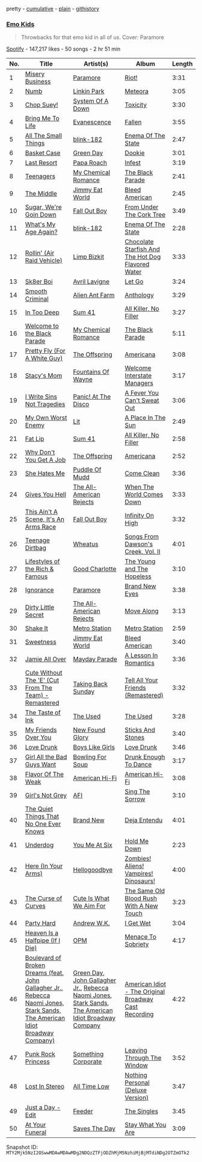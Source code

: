 pretty - [cumulative](/playlists/cumulative/37i9dQZF1DWSU7LFjvkvlu.md) - [plain](/playlists/plain/37i9dQZF1DWSU7LFjvkvlu) - [githistory](https://github.githistory.xyz/mackorone/spotify-playlist-archive/blob/main/playlists/plain/37i9dQZF1DWSU7LFjvkvlu)

### [Emo Kids](https://open.spotify.com/playlist/37i9dQZF1DWSU7LFjvkvlu)

> Throwbacks for that emo kid in all of us\. Cover: Paramore

[Spotify](https://open.spotify.com/user/spotify) - 147,217 likes - 50 songs - 2 hr 51 min

| No. | Title | Artist(s) | Album | Length |
|---|---|---|---|---|
| 1 | [Misery Business](https://open.spotify.com/track/6SpLc7EXZIPpy0sVko0aoU) | [Paramore](https://open.spotify.com/artist/74XFHRwlV6OrjEM0A2NCMF) | [Riot!](https://open.spotify.com/album/71rziY9eLo1tA2dBMxrwhc) | 3:31 |
| 2 | [Numb](https://open.spotify.com/track/2nLtzopw4rPReszdYBJU6h) | [Linkin Park](https://open.spotify.com/artist/6XyY86QOPPrYVGvF9ch6wz) | [Meteora](https://open.spotify.com/album/4Gfnly5CzMJQqkUFfoHaP3) | 3:05 |
| 3 | [Chop Suey!](https://open.spotify.com/track/2DlHlPMa4M17kufBvI2lEN) | [System Of A Down](https://open.spotify.com/artist/5eAWCfyUhZtHHtBdNk56l1) | [Toxicity](https://open.spotify.com/album/6jWde94ln40epKIQCd8XUh) | 3:30 |
| 4 | [Bring Me To Life](https://open.spotify.com/track/0COqiPhxzoWICwFCS4eZcp) | [Evanescence](https://open.spotify.com/artist/5nGIFgo0shDenQYSE0Sn7c) | [Fallen](https://open.spotify.com/album/02w1xMzzdF2OJxTeh1basm) | 3:55 |
| 5 | [All The Small Things](https://open.spotify.com/track/2m1hi0nfMR9vdGC8UcrnwU) | [blink\-182](https://open.spotify.com/artist/6FBDaR13swtiWwGhX1WQsP) | [Enema Of The State](https://open.spotify.com/album/652N05EcNH1a4bIlUixQE2) | 2:47 |
| 6 | [Basket Case](https://open.spotify.com/track/6L89mwZXSOwYl76YXfX13s) | [Green Day](https://open.spotify.com/artist/7oPftvlwr6VrsViSDV7fJY) | [Dookie](https://open.spotify.com/album/4uG8q3GPuWHQlRbswMIRS6) | 3:01 |
| 7 | [Last Resort](https://open.spotify.com/track/5W8YXBz9MTIDyrpYaCg2Ky) | [Papa Roach](https://open.spotify.com/artist/4RddZ3iHvSpGV4dvATac9X) | [Infest](https://open.spotify.com/album/0BHa0ePkvGAVKymB4FU58m) | 3:19 |
| 8 | [Teenagers](https://open.spotify.com/track/7j31rVgGX9Q2blT92VBEA0) | [My Chemical Romance](https://open.spotify.com/artist/7FBcuc1gsnv6Y1nwFtNRCb) | [The Black Parade](https://open.spotify.com/album/0FZK97MXMm5mUQ8mtudjuK) | 2:41 |
| 9 | [The Middle](https://open.spotify.com/track/6GG73Jik4jUlQCkKg9JuGO) | [Jimmy Eat World](https://open.spotify.com/artist/3Ayl7mCk0nScecqOzvNp6s) | [Bleed American](https://open.spotify.com/album/0UJhhj5bn5AGAjryFnhueP) | 2:45 |
| 10 | [Sugar, We're Goin Down](https://open.spotify.com/track/2TfSHkHiFO4gRztVIkggkE) | [Fall Out Boy](https://open.spotify.com/artist/4UXqAaa6dQYAk18Lv7PEgX) | [From Under The Cork Tree](https://open.spotify.com/album/5nkUSlIhtoJZMOUlB0sNCp) | 3:49 |
| 11 | [What's My Age Again?](https://open.spotify.com/track/4LJhJ6DQS7NwE7UKtvcM52) | [blink\-182](https://open.spotify.com/artist/6FBDaR13swtiWwGhX1WQsP) | [Enema Of The State](https://open.spotify.com/album/652N05EcNH1a4bIlUixQE2) | 2:28 |
| 12 | [Rollin' \(Air Raid Vehicle\)](https://open.spotify.com/track/3IV4swNduIRunHREK80owz) | [Limp Bizkit](https://open.spotify.com/artist/165ZgPlLkK7bf5bDoFc6Sb) | [Chocolate Starfish And The Hot Dog Flavored Water](https://open.spotify.com/album/5mi7FKaWE5CtcOjdyxScA7) | 3:33 |
| 13 | [Sk8er Boi](https://open.spotify.com/track/00Mb3DuaIH1kjrwOku9CGU) | [Avril Lavigne](https://open.spotify.com/artist/0p4nmQO2msCgU4IF37Wi3j) | [Let Go](https://open.spotify.com/album/3zXjR3y2dUWklKmmp6lEhy) | 3:24 |
| 14 | [Smooth Criminal](https://open.spotify.com/track/5z6xHjCZr7a7AIcy8sPBKy) | [Alien Ant Farm](https://open.spotify.com/artist/6TZdvF1kFzwnQLgHQynzsO) | [Anthology](https://open.spotify.com/album/5klPnHQ5dy6Qm2Ul7h1lp5) | 3:29 |
| 15 | [In Too Deep](https://open.spotify.com/track/1HNE2PX70ztbEl6MLxrpNL) | [Sum 41](https://open.spotify.com/artist/0qT79UgT5tY4yudH9VfsdT) | [All Killer, No Filler](https://open.spotify.com/album/2UCWsnmZEVg9HhnMeKTsim) | 3:27 |
| 16 | [Welcome to the Black Parade](https://open.spotify.com/track/5wQnmLuC1W7ATsArWACrgW) | [My Chemical Romance](https://open.spotify.com/artist/7FBcuc1gsnv6Y1nwFtNRCb) | [The Black Parade](https://open.spotify.com/album/0FZK97MXMm5mUQ8mtudjuK) | 5:11 |
| 17 | [Pretty Fly \(For A White Guy\)](https://open.spotify.com/track/3SFXsFpeGmBTtQvKiwYMDA) | [The Offspring](https://open.spotify.com/artist/5LfGQac0EIXyAN8aUwmNAQ) | [Americana](https://open.spotify.com/album/2RNTBrSO8U8XjjEj9RVvZ5) | 3:08 |
| 18 | [Stacy's Mom](https://open.spotify.com/track/27L8sESb3KR79asDUBu8nW) | [Fountains Of Wayne](https://open.spotify.com/artist/1pgtr4nhBQjp9oCUBPyYWh) | [Welcome Interstate Managers](https://open.spotify.com/album/6TZp52tXShLQbq8yNMxqNT) | 3:17 |
| 19 | [I Write Sins Not Tragedies](https://open.spotify.com/track/4bPQs0PHn4xbipzdPfn6du) | [Panic! At The Disco](https://open.spotify.com/artist/20JZFwl6HVl6yg8a4H3ZqK) | [A Fever You Can't Sweat Out](https://open.spotify.com/album/2YeOhhJg3OWpN0F1VYPxtW) | 3:06 |
| 20 | [My Own Worst Enemy](https://open.spotify.com/track/33iv3wnGMrrDugd7GBso1z) | [Lit](https://open.spotify.com/artist/5mgr0FFpvy267wKVAYg8qp) | [A Place In The Sun](https://open.spotify.com/album/3w5Uz3q4SJze14P60ZChsp) | 2:49 |
| 21 | [Fat Lip](https://open.spotify.com/track/4KacUpvbA3Mfo05gttTjhN) | [Sum 41](https://open.spotify.com/artist/0qT79UgT5tY4yudH9VfsdT) | [All Killer, No Filler](https://open.spotify.com/album/2UCWsnmZEVg9HhnMeKTsim) | 2:58 |
| 22 | [Why Don't You Get A Job](https://open.spotify.com/track/0sNKiz82ATCvT3f3XVVUUj) | [The Offspring](https://open.spotify.com/artist/5LfGQac0EIXyAN8aUwmNAQ) | [Americana](https://open.spotify.com/album/2RNTBrSO8U8XjjEj9RVvZ5) | 2:52 |
| 23 | [She Hates Me](https://open.spotify.com/track/16DhvbuyvJob4Q9GHNYu2n) | [Puddle Of Mudd](https://open.spotify.com/artist/3dXaa6jwM7B52GZpaJEIr5) | [Come Clean](https://open.spotify.com/album/4oWz3E9jTrBe9sVkiX2sJ5) | 3:36 |
| 24 | [Gives You Hell](https://open.spotify.com/track/6ihL9TjfRjadfEePzXXyVF) | [The All\-American Rejects](https://open.spotify.com/artist/3vAaWhdBR38Q02ohXqaNHT) | [When The World Comes Down](https://open.spotify.com/album/3BCMpDOcQlbCZpf5vnTadZ) | 3:33 |
| 25 | [This Ain't A Scene, It's An Arms Race](https://open.spotify.com/track/1oagRT7LfpVlNJN6FSZDGp) | [Fall Out Boy](https://open.spotify.com/artist/4UXqAaa6dQYAk18Lv7PEgX) | [Infinity On High](https://open.spotify.com/album/0hHopYqXhuvYSHtVyrcb1g) | 3:32 |
| 26 | [Teenage Dirtbag](https://open.spotify.com/track/3LI4MmibTkXH5cGpCGZgyw) | [Wheatus](https://open.spotify.com/artist/4mYFgEjpQT4IKOrjOUKyXu) | [Songs From Dawson's Creek, Vol\. II](https://open.spotify.com/album/187HV0h26fG3mkRsySp5Lj) | 4:01 |
| 27 | [Lifestyles of the Rich & Famous](https://open.spotify.com/track/2g2a5kDeZexbUTD8abcvm6) | [Good Charlotte](https://open.spotify.com/artist/5aYyPjAsLj7UzANzdupwnS) | [The Young and The Hopeless](https://open.spotify.com/album/5CTygC3aONv7l0klY4k3hc) | 3:10 |
| 28 | [Ignorance](https://open.spotify.com/track/47No93LxERvV6MtOAmQzHS) | [Paramore](https://open.spotify.com/artist/74XFHRwlV6OrjEM0A2NCMF) | [Brand New Eyes](https://open.spotify.com/album/27UqZoE1kV6sIV6uQcI28A) | 3:38 |
| 29 | [Dirty Little Secret](https://open.spotify.com/track/5lDriBxJd22IhOH9zTcFrV) | [The All\-American Rejects](https://open.spotify.com/artist/3vAaWhdBR38Q02ohXqaNHT) | [Move Along](https://open.spotify.com/album/3PWEGZ6CYvXRnr0JCECsDe) | 3:13 |
| 30 | [Shake It](https://open.spotify.com/track/5619Ojc6t9evEEs3B7Drhe) | [Metro Station](https://open.spotify.com/artist/7vXwfZyDp3spzIVNXDaTPN) | [Metro Station](https://open.spotify.com/album/2tZnyjZ6Orm55gE8bqJ3UG) | 2:59 |
| 31 | [Sweetness](https://open.spotify.com/track/429IbFR4yp2J81CeTwF5iY) | [Jimmy Eat World](https://open.spotify.com/artist/3Ayl7mCk0nScecqOzvNp6s) | [Bleed American](https://open.spotify.com/album/0UJhhj5bn5AGAjryFnhueP) | 3:40 |
| 32 | [Jamie All Over](https://open.spotify.com/track/05qCCJQJiOwvPQBb7akf1R) | [Mayday Parade](https://open.spotify.com/artist/3WfJ1OtrWI7RViX9DMyEGy) | [A Lesson In Romantics](https://open.spotify.com/album/0UtenXp3qVbWedKEaNRAp9) | 3:36 |
| 33 | [Cute Without The 'E' \(Cut From The Team\) \- Remastered](https://open.spotify.com/track/6OyKBwLzq4h15XmxeWf5n4) | [Taking Back Sunday](https://open.spotify.com/artist/24XtlMhEMNdi822vi0MhY1) | [Tell All Your Friends \(Remastered\)](https://open.spotify.com/album/0gBSoXYKsE3HHZNbgMPnEg) | 3:32 |
| 34 | [The Taste of Ink](https://open.spotify.com/track/5jZ1Z2GFTf2gwmFc3qiUxs) | [The Used](https://open.spotify.com/artist/55VydwMyCuGcavwPuhutPL) | [The Used](https://open.spotify.com/album/57d5dFo7oN2yUyGfSKPrRv) | 3:28 |
| 35 | [My Friends Over You](https://open.spotify.com/track/4pImG3RdbaGfanzQOTFgyr) | [New Found Glory](https://open.spotify.com/artist/4ghjRm4M2vChDfTUycx0Ce) | [Sticks And Stones](https://open.spotify.com/album/29rNv6X8yQsCMiIOqkHud8) | 3:40 |
| 36 | [Love Drunk](https://open.spotify.com/track/20X9OeC606XNwEtDBOym5u) | [Boys Like Girls](https://open.spotify.com/artist/0vWCyXMrrvMlCcepuOJaGI) | [Love Drunk](https://open.spotify.com/album/7DphDayDRJ1NtRmveflFWD) | 3:46 |
| 37 | [Girl All the Bad Guys Want](https://open.spotify.com/track/0KqyBk4aVT88TEqBIC8mAP) | [Bowling For Soup](https://open.spotify.com/artist/5ND0mGcL9SKSjWIjPd0xIb) | [Drunk Enough To Dance](https://open.spotify.com/album/2safYwJ4j0WKLcQUwEBQEi) | 3:17 |
| 38 | [Flavor Of The Weak](https://open.spotify.com/track/1UkMAtLU8NxsddE7j4zXGO) | [American Hi\-Fi](https://open.spotify.com/artist/4XlcLj6bxCnpBIOHmBpIWP) | [American Hi\-Fi](https://open.spotify.com/album/3lFnWZBoKJiMZiCOG8WQdU) | 3:08 |
| 39 | [Girl's Not Grey](https://open.spotify.com/track/3fttmSWGThBQTNkuHMoCTN) | [AFI](https://open.spotify.com/artist/19I4tYiChJoxEO5EuviXpz) | [Sing The Sorrow](https://open.spotify.com/album/1eIzVBHA5NvX0wo2nLACew) | 3:10 |
| 40 | [The Quiet Things That No One Ever Knows](https://open.spotify.com/track/3IlY76VbP31zwPY0S2EMjh) | [Brand New](https://open.spotify.com/artist/168dgYui7ExaU612eooDF1) | [Deja Entendu](https://open.spotify.com/album/6vDiMhyfSnTn18OY99BSQX) | 4:01 |
| 41 | [Underdog](https://open.spotify.com/track/4GMCZUi6cVQJ5wPWwJ36rW) | [You Me At Six](https://open.spotify.com/artist/1kNQXvepPjaPgUfeDAF2h6) | [Hold Me Down](https://open.spotify.com/album/5FakgYrhpMRNbQ9OaAP9YU) | 2:23 |
| 42 | [Here \(In Your Arms\)](https://open.spotify.com/track/1GV98LUEVk1U3LWAkX2Apw) | [Hellogoodbye](https://open.spotify.com/artist/6GH0NzpthMGxu1mcfAkOde) | [Zombies! Aliens! Vampires! Dinosaurs!](https://open.spotify.com/album/6caG763FP5oUCdxklebHh6) | 4:00 |
| 43 | [The Curse of Curves](https://open.spotify.com/track/6uzuW7L1t1UhnzbfXwtMtQ) | [Cute Is What We Aim For](https://open.spotify.com/artist/7AsPubxWM5tfW4hTZEL3aP) | [The Same Old Blood Rush With A New Touch](https://open.spotify.com/album/66cyBjBDqSWQgh5Ix3geNl) | 3:23 |
| 44 | [Party Hard](https://open.spotify.com/track/0E0bZtTG39K95uRjqBo1Mx) | [Andrew W.K.](https://open.spotify.com/artist/4YJR4xviDKHoelt9WKHlBa) | [I Get Wet](https://open.spotify.com/album/6BQMUDC55fjjnApdWtZYZM) | 3:04 |
| 45 | [Heaven Is a Halfpipe \(If I Die\)](https://open.spotify.com/track/1Sm3U3B5XoidYQEZQZrh3i) | [OPM](https://open.spotify.com/artist/5X2XAU0eSvRPWUl9hUb9mV) | [Menace To Sobriety](https://open.spotify.com/album/3b7Bc4IZtiJCCE0bMlAg5a) | 4:17 |
| 46 | [Boulevard of Broken Dreams \(feat\. John Gallagher Jr., Rebecca Naomi Jones, Stark Sands, The American Idiot Broadway Company\)](https://open.spotify.com/track/41pFyxOpS119Pb8JEzhx0w) | [Green Day](https://open.spotify.com/artist/7oPftvlwr6VrsViSDV7fJY), [John Gallagher Jr.](https://open.spotify.com/artist/6MsLJGrbgFrgbtrfGmKwDK), [Rebecca Naomi Jones](https://open.spotify.com/artist/2j23UN2y2ez2LmYyRKl6hp), [Stark Sands](https://open.spotify.com/artist/2qQFan5AqzA4zB443MZOl2), [The American Idiot Broadway Company](https://open.spotify.com/artist/7DAUVYHliOov4Rnuw37suj) | [American Idiot \- The Original Broadway Cast Recording](https://open.spotify.com/album/1wO2srr9om17YtEvouoBue) | 4:22 |
| 47 | [Punk Rock Princess](https://open.spotify.com/track/07oVZP9Er2Fz8S59ePWLyK) | [Something Corporate](https://open.spotify.com/artist/71h7GTahhKcSkQ1ayhTvOD) | [Leaving Through The Window](https://open.spotify.com/album/1yFFvTKFLIJhqa6DhXjzix) | 3:52 |
| 48 | [Lost In Stereo](https://open.spotify.com/track/2WO1QXoR1o0R1rYKAxF7Ya) | [All Time Low](https://open.spotify.com/artist/46gyXjRIvN1NL1eCB8GBxo) | [Nothing Personal \(Deluxe Version\)](https://open.spotify.com/album/7tY7NcC2gKTxXsTJM6zK5I) | 3:47 |
| 49 | [Just a Day \- Edit](https://open.spotify.com/track/54hC2IlmwTiwbj1oyLxg69) | [Feeder](https://open.spotify.com/artist/0ZZr6Y49NZWRJc0uCwqpMR) | [The Singles](https://open.spotify.com/album/6gSpa42uz0cOvJddu1yFuO) | 3:45 |
| 50 | [At Your Funeral](https://open.spotify.com/track/340FrzH0Ji2keVAlX2FJZ5) | [Saves The Day](https://open.spotify.com/artist/5gWhlJBlLQGLOgYWO8lwCU) | [Stay What You Are](https://open.spotify.com/album/39gFAYxTjxzx9FK57VpsRK) | 3:09 |

Snapshot ID: `MTY2Mjk5NzI2OSwwMDAwMDAwMDg2NDQzZTFjODZhMjM5NzhiMjBjMTdiNDg2OTZmOTk2`
